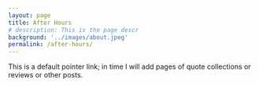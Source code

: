 ```yaml
---
layout: page
title: After Hours
# description: This is the page descr
background: '../images/about.jpeg'
permalink: /after-hours/
---
```


This is a default pointer link; in time I will add pages of quote collections or reviews or other posts.